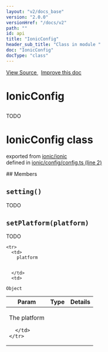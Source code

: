 ```yaml
---
layout: "v2/docs_base"
version: "2.0.0"
versionHref: "/docs/v2"
path: ""
id: api
title: "IonicConfig"
header_sub_title: "Class in module "
doc: "IonicConfig"
docType: "class"
---
```



<div class="improve-docs">
  <a href='http://github.com/driftyco/ionic2/tree/master/ionic/config/config.ts#L1'>
    View Source
  </a>
  &nbsp;
  <a href='http://github.com/driftyco/ionic2/edit/master/ionic/config/config.ts#L1'>
    Improve this doc
  </a>
</div>




<h1 class="api-title">

  IonicConfig



</h1>





<p>TODO</p>


<h1 class="class export">IonicConfig <span class="type">class</span></h1>
<p class="module">exported from <a href='undefined'>ionic/ionic</a><br/>
defined in <a href="https://github.com/driftyco/ionic2/tree/master/ionic/config/config.ts#L2-L167">ionic/config/config.ts (line 2)</a>
</p>
## Members

<div id="setting"></div>
<h2>
  <code>setting()</code>

</h2>

TODO











<div id="setPlatform"></div>
<h2>
  <code>setPlatform(platform)</code>

</h2>

TODO



<table class="table" style="margin:0;">
  <thead>
    <tr>
      <th>Param</th>
      <th>Type</th>
      <th>Details</th>
    </tr>
  </thead>
  <tbody>
    
    <tr>
      <td>
        platform
        
        
      </td>
      <td>
        
  <code>Object</code>
      </td>
      <td>
        <p>The platform</p>

        
      </td>
    </tr>
    
  </tbody>
</table>










